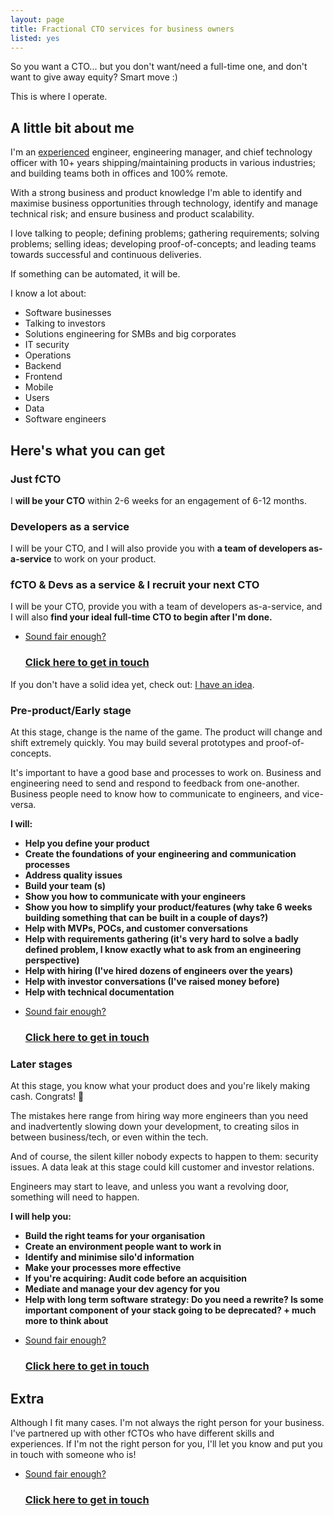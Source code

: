 ```yaml
---
layout: page
title: Fractional CTO services for business owners
listed: yes
---
```


So you want a CTO... but you don't want/need a full-time one, and don't want to give away equity? Smart move :)

This is where I operate.

## A little bit about me

I'm an <a href="https://amandoabreu.com/things-ive-done" target="_blank">experienced</a> engineer, engineering manager, and chief technology officer with 10+ years shipping/maintaining products in various industries; and building teams both in offices and 100% remote.

With a strong business and product knowledge I'm able to identify and maximise business opportunities through technology, identify and manage technical risk; and ensure business and product scalability.

I love talking to people; defining problems; gathering requirements; solving problems; selling ideas; developing proof-of-concepts; and leading teams towards successful and continuous deliveries.

If something can be automated, it will be. 

I know a lot about:
- Software businesses
- Talking to investors
- Solutions engineering for SMBs and big corporates 
- IT security
- Operations 
- Backend 
- Frontend 
- Mobile
- Users
- Data
- Software engineers

## Here's what you can get


### Just fCTO                            
I **will be your CTO** within 2-6 weeks for an engagement of 6-12 months.

### Developers as a service           
I will be your CTO, and I will also provide you with **a team of developers as-a-service** to work on your product.

### fCTO & Devs as a service & I recruit your next CTO
I will be your CTO, provide you with a team of developers as-a-service, and I will also **find your ideal full-time CTO to begin after I'm done.**

<ul class="listing">
    <li class="listing__li">
        <a class="listing__link block" href="/book-appointment/">
            <div class="listing__item">
                <div class="listing__type">Sound fair enough?</div>
                <h3 class="listing__title">Click here to get in touch</h3>
            </div>
        </a>
    </li>
</ul>

If you don't have a solid idea yet, check out: <a href="/i-have-an-idea">I have an idea</a>.

### Pre-product/Early stage
At this stage, change is the name of the game. The product will change and shift extremely quickly. You may build several prototypes and proof-of-concepts.

It's important to have a good base and processes to work on. Business and engineering need to send and respond to feedback from one-another. Business people need to know how to communicate to engineers, and vice-versa.

**I will:**
- **Help you define your product**
- **Create the foundations of your engineering and communication processes**
- **Address quality issues**
- **Build your team (s)**
- **Show you how to communicate with your engineers**
- **Show you how to simplify your product/features (why take 6 weeks building something that can be built in a couple of days?)**
- **Help with MVPs, POCs, and customer conversations**
- **Help with requirements gathering (it's very hard to solve a badly defined problem, I know exactly what to ask from an engineering perspective)**
- **Help with hiring (I've hired dozens of engineers over the years)**
- **Help with investor conversations (I've raised money before)**
- **Help with technical documentation**

<ul class="listing">
    <li class="listing__li">
        <a class="listing__link block" href="/book-appointment/">
            <div class="listing__item">
                <div class="listing__type">Sound fair enough?</div>
                <h3 class="listing__title">Click here to get in touch</h3>
            </div>
        </a>
    </li>
</ul>

### Later stages
At this stage, you know what your product does and you're likely making cash. Congrats! 🚀 

The mistakes here range from hiring way more engineers than you need and inadvertently slowing down your development, to creating silos in between business/tech, or even within the tech. 

And of course, the silent killer nobody expects to happen to them: security issues. A data leak at this stage could kill customer and investor relations.

Engineers may start to leave, and unless you want a revolving door, something will need to happen.

**I will help you:**
- **Build the right teams for your organisation**
- **Create an environment people want to work in**
- **Identify and minimise silo'd information**
- **Make your processes more effective**
- **If you're acquiring: Audit code before an acquisition**
- **Mediate and manage your dev agency for you**
- **Help with long term software strategy: Do you need a rewrite? Is some important component of your stack going to be deprecated? + much more to think about**

<ul class="listing">
    <li class="listing__li">
        <a class="listing__link block" href="/book-appointment/">
            <div class="listing__item">
                <div class="listing__type">Sound fair enough?</div>
                <h3 class="listing__title">Click here to get in touch</h3>
            </div>
        </a>
    </li>
</ul>

## Extra
Although I fit many cases. I'm not always the right person for your business. I've partnered up with other fCTOs who have different skills and experiences. If I'm not the right person for you, I'll let you know and put you in touch with someone who is!

<ul class="listing">
    <li class="listing__li">
        <a class="listing__link block" href="/book-appointment/">
            <div class="listing__item">
                <div class="listing__type">Sound fair enough?</div>
                <h3 class="listing__title">Click here to get in touch</h3>
            </div>
        </a>
    </li>
</ul>